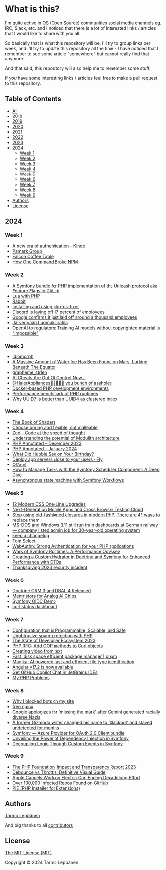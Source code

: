 # What is this?

I'm quite active in OS (Open Source) communities social media channels eg. IRC, Slack, etc. and I 
noticed that there is a lot of interested links / articles that I would like to share with you all.

So basically that is what this repository will be, I'll try to group links per week, and I'll try to
update this repository all the time - I have noticed that I remember to see some article "somewhere"
but cannot really find that anymore.

And that said, this repository will also help me to remember some stuff.

If _you_ have some interesting links / articles feel free to make a pull request to this repository.

## Table of Contents

  * [All](all.md)
  * [2018](2018.md)
  * [2019](2019.md)
  * [2020](2020.md)
  * [2021](2021.md)
  * [2022](2022.md)
  * [2023](2023.md)
  * [2024](#2024)
    * [Week 1](#week-1)
    * [Week 2](#week-2)
    * [Week 3](#week-3)
    * [Week 4](#week-4)
    * [Week 5](#week-5)
    * [Week 6](#week-6)
    * [Week 7](#week-7)
    * [Week 8](#week-8)
    * [Week 9](#week-9)
  * [Authors](#authors)
  * [License](#license)

## 2024

### Week 1

- [A new era of authentication - Kinde](https://kinde.com/)
- [Pamark Group](https://www.pamark.fi/)
- [Falcon Coffee Table](https://bricknerd.com/home/falcon-coffee-table-10-2016)
- [How One Command Broke NPM](https://www.youtube.com/watch?v=IzqtWTMFv9Y)

### Week 2

- [A Symfony bundle for PHP implementation of the Unleash protocol aka Feature Flags in GitLab](https://github.com/Unleash/unleash-client-symfony)
- [Lua with PHP](https://www.php.net/manual/en/book.lua.php)
- [Rabbit](https://www.rabbit.tech/)
- [Installing and using php-cs-fixer](https://www.strangebuzz.com/en/blog/installing-and-using-php-cs-fixer)
- [Discord is laying off 17 percent of employees](https://www.theverge.com/2024/1/11/24034705/discord-layoffs-17-percent-employees)
- [Google confirms it just laid off around a thousand employees](https://www.theverge.com/2024/1/11/24034124/google-layoffs-engineering-assistant-hardware)
- [Järvenpään Luomukoiratila](https://koiranliha.com/)
- [OpenAI to regulators: Training AI models without copyrighted material is "impossible"](https://www.techspot.com/news/101475-openai-tells-regulators-training-usable-ai-models-without.html)

### Week 3

- [Idiomorph](https://github.com/bigskysoftware/idiomorph)
- [A Massive Amount of Water Ice Has Been Found on Mars, Lurking Beneath The Equator](https://www.sciencealert.com/a-massive-amount-of-water-ice-has-been-found-on-mars-lurking-beneath-the-equator)
- [grapheme_strlen](https://www.php.net/manual/en/function.grapheme-strlen.php)
- [AI Cheats Are Out Of Control Now...](https://www.youtube.com/watch?v=Lbs0Ld5Wff0)
- [@HaierAppliances🖕🖕🖕🖕🖕 you bunch of assholes](https://twitter.com/Ocramius/status/1748365636479172985?cn=ZmxleGlibGVfcmVjcw%3D%3D)
- [Docker-based PHP development environments](https://ddev.com/)
- [Performance benchmark of PHP runtimes](https://dev.to/dimdev/performance-benchmark-of-php-runtimes-2lmc)
- [Why UUID7 is better than UUID4 as clustered index](https://medium.com/@rtawadrous/why-uuid7-is-better-than-uuid4-as-clustered-index-edb02bf70056)

### Week 4

- [The Book of Shaders](https://thebookofshaders.com/)
- [Choose boring and flexible, not malleable](https://dkarlovi.github.io/choose-boring/)
- [Zed - Code at the speed of thought](https://zed.dev/)
- [Understanding the potential of Modulith architecture](https://blog.worldline.tech/2024/01/23/modulith.html)
- [PHP Annotated – December 2023](https://blog.jetbrains.com/phpstorm/2023/12/php-annotated-december-2023/)
- [PHP Annotated – January 2024](https://blog.jetbrains.com/phpstorm/2024/01/php-annotated-january-2024/)
- [What Did Hubble See on Your Birthday?](https://science.nasa.gov/mission/hubble/multimedia/what-did-hubble-see-on-your-birthday/)
- [Deploy app servers close to your users · Fly](https://fly.io/)
- [OCaml](https://ocaml.org/)
- [How to Manage Tasks with the Symfony Scheduler Component: A Deep Dive](https://levelup.gitconnected.com/how-to-manage-tasks-with-the-symfony-scheduler-component-a-deep-dive-6a8c49df63b8)
- [Asynchronous state machine with Symfony Workflows](https://medium.com/@bifidokk/asynchronous-state-machine-with-symfony-workflows-a5b751bf31f2)

### Week 5

- [12 Modern CSS One-Line Upgrades](https://moderncss.dev/12-modern-css-one-line-upgrades/)
- [Next-Generation Mobile Apps and Cross Browser Testing Cloud](https://www.lambdatest.com/)
- [Stop using old-fashioned closures in modern PHP. There are 4* ways to replace them](https://medium.com/@vlreshet/stop-using-old-fashioned-closures-in-modern-php-there-are-4-ways-to-replace-them-51d8661e2f7e)
- [MS-DOS and Windows 3.11 still run train dashboards at German railway — company listed admin job for 30-year-old operating system](https://www.tomshardware.com/software/windows/ms-dos-and-windows-311-still-run-train-dashboards-at-german-railway-company-listed-admin-job-for-30-year-old-operating-system)
- [keep a changelog](https://keepachangelog.com/)
- [Tom Select](https://tom-select.js.org/)
- [WebAuthn: Strong Authentication for your PHP applications](https://webauthn-doc.spomky-labs.com/symfony-bundle/the-symfony-way)
- [Wars of Symfony Runtimes: A Performance Odyssey](https://medium.com/beyn-technology/wars-of-symfony-runtimes-a-performance-odyssey-7b0120e8f9e1)
- [Creating a Custom Hydrator in Doctrine and Symfony for Enhanced Performance with DTOs](https://medium.com/@thovandeth/creating-a-custom-hydrator-in-doctrine-and-symfony-for-enhanced-performance-with-dtos-f9f4fce8f035)
- [Thanksgiving 2023 security incident](https://blog.cloudflare.com/thanksgiving-2023-security-incident)

### Week 6

- [Doctrine ORM 3 and DBAL 4 Released](https://www.doctrine-project.org/2024/02/03/doctrine-orm-3-and-dbal-4-released.html)
- [Memristors for Analog AI Chips](https://www.youtube.com/watch?v=LMuqWQcuy_0)
- [Symfony OIDC Demo](https://github.com/wouterj-nl/symfony-oidc)
- [curl status dashboard](https://curl.se/dashboard.html)

### Week 7

- [Configuration that is Programmable, Scalable, and Safe](https://pkl-lang.org/)
- [Unobtrusive spam-protection with PHP](https://skoop.dev/blog/2024/02/14/unobtrusive-spam-protection-with-php/)
- [The State of Developer Ecosystem 2023](https://www.jetbrains.com/lp/devecosystem-2023/)
- [PHP RFC: Add OOP methods to Curl objects](https://wiki.php.net/rfc/curl-oop)
- [Creating video from text](https://openai.com/sora)
- [Fast, disk space efficient package manager | pnpm](https://pnpm.io/)
- [Magika: AI powered fast and efficient file type identification](https://opensource.googleblog.com/2024/02/magika-ai-powered-fast-and-efficient-file-type-identification.html)
- [Angular v17.2 is now available](https://blog.angular.io/angular-v17-2-is-now-available-596cbe96242d)
- [Get GitHub Copilot Chat in JetBrains IDEs](https://github.com/github-copilot/chat_jetbrains_waitlist_signup/join)
- [My PHP Problems](https://www.dantleech.com/blog/2024/02/18/my-php-problems/)

### Week 8

- [Why I blocked bots on my site](https://www.cezarcampos.com.br/artigos/why-i-blocked-bots-on-my-site/)
- [free nginx](https://freenginx.org/)
- [Google apologizes for ‘missing the mark’ after Gemini generated racially diverse Nazis](https://www.theverge.com/2024/2/21/24079371/google-ai-gemini-generative-inaccurate-historical)
- [A former Gizmodo writer changed his name to ‘Slackbot’ and stayed undetected for months](https://www.theverge.com/2024/2/23/24081249/slack-slackbot-gizmodo-tom-mckay)
- [Symfony — Azure Provider for OAuth 2.0 Client bundle](https://medium.com/@joseclementegarciarodriguez/symfony-azure-provider-for-oauth-2-0-client-bundle-bd9959d43ec7)
- [Unveiling the Power of Dependency Injection in Symfony](https://itnext.io/unveiling-the-power-of-dependency-injection-in-symfony-0ac4f7aa18e8)
- [Decoupling Logic Through Custom Events in Symfony](https://itnext.io/decoupling-logic-through-custom-events-in-symfony-ce5c69a57850)

### Week 9

- [The PHP Foundation: Impact and Transparency Report 2023](https://thephp.foundation/blog/2024/02/26/transparency-and-impact-report-2023/)
- [Debounce vs Throttle: Definitive Visual Guide](https://kettanaito.com/blog/debounce-vs-throttle)
- [Apple Cancels Work on Electric Car, Ending Decadelong Effort](https://www.bloomberg.com/news/articles/2024-02-27/apple-cancels-work-on-electric-car-shifts-team-to-generative-ai)
- [Over 100,000 Infected Repos Found on GitHub](https://apiiro.com/blog/malicious-code-campaign-github-repo-confusion-attack/)
- [PIE (PHP Installer for Extensions)](https://github.com/php/pie)

## Authors

[Tarmo Leppänen](https://github.com/tarlepp)

And big thanks to all [contributors](https://github.com/tarlepp/links-of-the-week/graphs/contributors)

## License

[The MIT License (MIT)](LICENSE)

Copyright © 2024 Tarmo Leppänen
